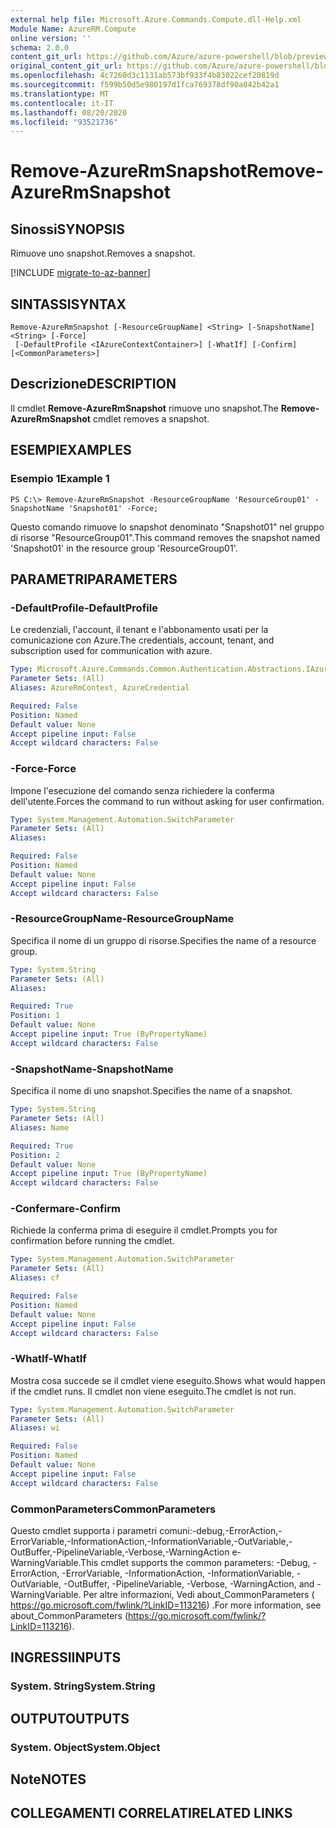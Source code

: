 ```yaml
---
external help file: Microsoft.Azure.Commands.Compute.dll-Help.xml
Module Name: AzureRM.Compute
online version: ''
schema: 2.0.0
content_git_url: https://github.com/Azure/azure-powershell/blob/preview/src/ResourceManager/Compute/Stack/Commands.Compute/help/Remove-AzureRmSnapshot.md
original_content_git_url: https://github.com/Azure/azure-powershell/blob/preview/src/ResourceManager/Compute/Stack/Commands.Compute/help/Remove-AzureRmSnapshot.md
ms.openlocfilehash: 4c7260d3c1131ab573bf933f4b83022cef20819d
ms.sourcegitcommit: f599b50d5e980197d1fca769378df90a842b42a1
ms.translationtype: MT
ms.contentlocale: it-IT
ms.lasthandoff: 08/20/2020
ms.locfileid: "93521736"
---
```

# <span data-ttu-id="8f3a7-101">Remove-AzureRmSnapshot</span><span class="sxs-lookup"><span data-stu-id="8f3a7-101">Remove-AzureRmSnapshot</span></span>

## <span data-ttu-id="8f3a7-102">Sinossi</span><span class="sxs-lookup"><span data-stu-id="8f3a7-102">SYNOPSIS</span></span>
<span data-ttu-id="8f3a7-103">Rimuove uno snapshot.</span><span class="sxs-lookup"><span data-stu-id="8f3a7-103">Removes a snapshot.</span></span>

[!INCLUDE [migrate-to-az-banner](../../includes/migrate-to-az-banner.md)]

## <span data-ttu-id="8f3a7-104">SINTASSI</span><span class="sxs-lookup"><span data-stu-id="8f3a7-104">SYNTAX</span></span>

```
Remove-AzureRmSnapshot [-ResourceGroupName] <String> [-SnapshotName] <String> [-Force]
 [-DefaultProfile <IAzureContextContainer>] [-WhatIf] [-Confirm] [<CommonParameters>]
```

## <span data-ttu-id="8f3a7-105">Descrizione</span><span class="sxs-lookup"><span data-stu-id="8f3a7-105">DESCRIPTION</span></span>
<span data-ttu-id="8f3a7-106">Il cmdlet **Remove-AzureRmSnapshot** rimuove uno snapshot.</span><span class="sxs-lookup"><span data-stu-id="8f3a7-106">The **Remove-AzureRmSnapshot** cmdlet removes a snapshot.</span></span>

## <span data-ttu-id="8f3a7-107">ESEMPI</span><span class="sxs-lookup"><span data-stu-id="8f3a7-107">EXAMPLES</span></span>

### <span data-ttu-id="8f3a7-108">Esempio 1</span><span class="sxs-lookup"><span data-stu-id="8f3a7-108">Example 1</span></span>
```
PS C:\> Remove-AzureRmSnapshot -ResourceGroupName 'ResourceGroup01' -SnapshotName 'Snapshot01' -Force;
```

<span data-ttu-id="8f3a7-109">Questo comando rimuove lo snapshot denominato "Snapshot01" nel gruppo di risorse "ResourceGroup01".</span><span class="sxs-lookup"><span data-stu-id="8f3a7-109">This command removes the snapshot named 'Snapshot01' in the resource group 'ResourceGroup01'.</span></span>

## <span data-ttu-id="8f3a7-110">PARAMETRI</span><span class="sxs-lookup"><span data-stu-id="8f3a7-110">PARAMETERS</span></span>

### <span data-ttu-id="8f3a7-111">-DefaultProfile</span><span class="sxs-lookup"><span data-stu-id="8f3a7-111">-DefaultProfile</span></span>
<span data-ttu-id="8f3a7-112">Le credenziali, l'account, il tenant e l'abbonamento usati per la comunicazione con Azure.</span><span class="sxs-lookup"><span data-stu-id="8f3a7-112">The credentials, account, tenant, and subscription used for communication with azure.</span></span>

```yaml
Type: Microsoft.Azure.Commands.Common.Authentication.Abstractions.IAzureContextContainer
Parameter Sets: (All)
Aliases: AzureRmContext, AzureCredential

Required: False
Position: Named
Default value: None
Accept pipeline input: False
Accept wildcard characters: False
```

### <span data-ttu-id="8f3a7-113">-Force</span><span class="sxs-lookup"><span data-stu-id="8f3a7-113">-Force</span></span>
<span data-ttu-id="8f3a7-114">Impone l'esecuzione del comando senza richiedere la conferma dell'utente.</span><span class="sxs-lookup"><span data-stu-id="8f3a7-114">Forces the command to run without asking for user confirmation.</span></span>

```yaml
Type: System.Management.Automation.SwitchParameter
Parameter Sets: (All)
Aliases: 

Required: False
Position: Named
Default value: None
Accept pipeline input: False
Accept wildcard characters: False
```

### <span data-ttu-id="8f3a7-115">-ResourceGroupName</span><span class="sxs-lookup"><span data-stu-id="8f3a7-115">-ResourceGroupName</span></span>
<span data-ttu-id="8f3a7-116">Specifica il nome di un gruppo di risorse.</span><span class="sxs-lookup"><span data-stu-id="8f3a7-116">Specifies the name of a resource group.</span></span>

```yaml
Type: System.String
Parameter Sets: (All)
Aliases: 

Required: True
Position: 1
Default value: None
Accept pipeline input: True (ByPropertyName)
Accept wildcard characters: False
```

### <span data-ttu-id="8f3a7-117">-SnapshotName</span><span class="sxs-lookup"><span data-stu-id="8f3a7-117">-SnapshotName</span></span>
<span data-ttu-id="8f3a7-118">Specifica il nome di uno snapshot.</span><span class="sxs-lookup"><span data-stu-id="8f3a7-118">Specifies the name of a snapshot.</span></span>

```yaml
Type: System.String
Parameter Sets: (All)
Aliases: Name

Required: True
Position: 2
Default value: None
Accept pipeline input: True (ByPropertyName)
Accept wildcard characters: False
```

### <span data-ttu-id="8f3a7-119">-Confermare</span><span class="sxs-lookup"><span data-stu-id="8f3a7-119">-Confirm</span></span>
<span data-ttu-id="8f3a7-120">Richiede la conferma prima di eseguire il cmdlet.</span><span class="sxs-lookup"><span data-stu-id="8f3a7-120">Prompts you for confirmation before running the cmdlet.</span></span>

```yaml
Type: System.Management.Automation.SwitchParameter
Parameter Sets: (All)
Aliases: cf

Required: False
Position: Named
Default value: None
Accept pipeline input: False
Accept wildcard characters: False
```

### <span data-ttu-id="8f3a7-121">-WhatIf</span><span class="sxs-lookup"><span data-stu-id="8f3a7-121">-WhatIf</span></span>
<span data-ttu-id="8f3a7-122">Mostra cosa succede se il cmdlet viene eseguito.</span><span class="sxs-lookup"><span data-stu-id="8f3a7-122">Shows what would happen if the cmdlet runs.</span></span>
<span data-ttu-id="8f3a7-123">Il cmdlet non viene eseguito.</span><span class="sxs-lookup"><span data-stu-id="8f3a7-123">The cmdlet is not run.</span></span>

```yaml
Type: System.Management.Automation.SwitchParameter
Parameter Sets: (All)
Aliases: wi

Required: False
Position: Named
Default value: None
Accept pipeline input: False
Accept wildcard characters: False
```

### <span data-ttu-id="8f3a7-124">CommonParameters</span><span class="sxs-lookup"><span data-stu-id="8f3a7-124">CommonParameters</span></span>
<span data-ttu-id="8f3a7-125">Questo cmdlet supporta i parametri comuni:-debug,-ErrorAction,-ErrorVariable,-InformationAction,-InformationVariable,-OutVariable,-OutBuffer,-PipelineVariable,-Verbose,-WarningAction e-WarningVariable.</span><span class="sxs-lookup"><span data-stu-id="8f3a7-125">This cmdlet supports the common parameters: -Debug, -ErrorAction, -ErrorVariable, -InformationAction, -InformationVariable, -OutVariable, -OutBuffer, -PipelineVariable, -Verbose, -WarningAction, and -WarningVariable.</span></span> <span data-ttu-id="8f3a7-126">Per altre informazioni, Vedi about_CommonParameters ( https://go.microsoft.com/fwlink/?LinkID=113216) .</span><span class="sxs-lookup"><span data-stu-id="8f3a7-126">For more information, see about_CommonParameters (https://go.microsoft.com/fwlink/?LinkID=113216).</span></span>

## <span data-ttu-id="8f3a7-127">INGRESSI</span><span class="sxs-lookup"><span data-stu-id="8f3a7-127">INPUTS</span></span>

### <span data-ttu-id="8f3a7-128">System. String</span><span class="sxs-lookup"><span data-stu-id="8f3a7-128">System.String</span></span>

## <span data-ttu-id="8f3a7-129">OUTPUT</span><span class="sxs-lookup"><span data-stu-id="8f3a7-129">OUTPUTS</span></span>

### <span data-ttu-id="8f3a7-130">System. Object</span><span class="sxs-lookup"><span data-stu-id="8f3a7-130">System.Object</span></span>

## <span data-ttu-id="8f3a7-131">Note</span><span class="sxs-lookup"><span data-stu-id="8f3a7-131">NOTES</span></span>

## <span data-ttu-id="8f3a7-132">COLLEGAMENTI CORRELATI</span><span class="sxs-lookup"><span data-stu-id="8f3a7-132">RELATED LINKS</span></span>

